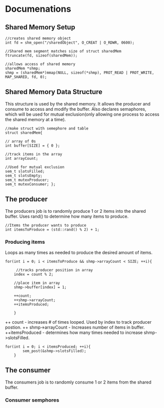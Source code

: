 # Documenations

## Shared Memory Setup

    //creates shared memory object
    int fd = shm_open("/sharedObject", O_CREAT | O_RDWR, 0600);

    //Shared mem segment matches size of struct sharedMem
    ftruncate(fd, sizeof(sharedMem));

    //allows access of shared memory
    sharedMem *shmp;
    shmp = (sharedMem*)mmap(NULL, sizeof(*shmp), PROT_READ | PROT_WRITE, MAP_SHARED, fd, 0);

## Shared Memory Data Structure
This structure is used by the shared memory. It allows the producer and consume to access and modify the buffer. Also declares semaphores, which will be used for mutual exclusion(only allowing one process to access the shared memory at a time).

    //make struct with semephore and table
    struct sharedMem{

    // array of 0s
    int buffer[SIZE] = { 0 }; 

    //track items in the array
    int arrayCount;

    //Used for mutual exclusion
    sem_t slotsFilled;
    sem_t slotsEmpty;
    sem_t mutexProducer;
    sem_t mutexConsumer; };

## The producer
The producers job is to randomly produce 1 or 2 items into the shared buffer.
Uses rand() to determine how many items to produce.

    //Items the producer wants to produce
    int itemsToProduce = (std::rand() % 2) + 1;

### Producing items
Loops as many times as needed to produce the desired amount of items.

    for(int i = 0; i < itemsToProduce && shmp->arrayCount < SIZE; ++i){

         //tracks producer position in array
        index = count % 2;
            
        //place item in array
        shmp->buffer[index] = 1;

        ++count;
        ++shmp->arrayCount;
        ++itemsProduced;

        }

++ count - increases # of times looped. Used by index to track producer postion.
++ shmp->arrayCount - Increases number of items in buffer.
++itemsProduced - determines how many times needed to increase shmp->slotsFilled.

    for(int i = 0; i < itemsProduced; ++i){
            sem_post(&shmp->slotsFilled); 
        }

## The consumer
The consumers job is to randomly consume 1 or 2 items from the shared buffer. 

### Consumer semphores





